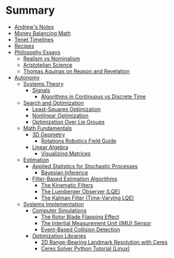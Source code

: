 # Summary

- [Andrew's Notes](./index.md)
- [Money Balancing Math](./Money_Balancing_Math.md)
- [Tenet Timelines](./Tenet_Timelines.md)
- [Recipes](./Recipes.md)
- [Philosophy Essays](./Philosophy_Essays/Philosophy_Essays.md)
  - [Realism vs Nominalism](./Philosophy_Essays/Realism_vs_Nominalism.md)
  - [Aristotelian Science](./Philosophy_Essays/Aristotelian_Science.md)
  - [Thomas Aquinas on Reason and Revelation](./Philosophy_Essays/Thomas_Aquinas_on_Reason_and_Revelation.md)
- [Autonomy](./Autonomy/Autonomy.md)
  - [Systems Theory](./Autonomy/Systems_Theory/Systems_Theory.md)
    - [Signals](./Autonomy/Systems_Theory/Signals/Signals.md)
      - [Algorithms in Continuous vs Discrete Time](./Autonomy/Systems_Theory/Signals/Algorithms_in_Continuous_vs_Discrete_Time.md)
  - [Search and Optimization](./Autonomy/Search_and_Optimization/Search_and_Optimization.md)
    - [Least-Squares Optimization](./Autonomy/Search_and_Optimization/Least-Squares_Optimization.md)
    - [Nonlinear Optimization](./Autonomy/Search_and_Optimization/Nonlinear_Optimization.md)
    - [Optimization Over Lie Groups](./Autonomy/Search_and_Optimization/Optimization_Over_Lie_Groups.md)
  - [Math Fundamentals](./Autonomy/Math_Fundamentals/Math_Fundamentals.md)
    - [3D Geometry](./Autonomy/Math_Fundamentals/3D_Geometry/3D_Geometry.md)
      - [Rotations Robotics Field Guide](./Autonomy/Math_Fundamentals/3D_Geometry/Rotations_Robotics_Field_Guide.md)
    - [Linear Algebra](./Autonomy/Math_Fundamentals/Linear_Algebra/Linear_Algebra.md)
      - [Visualizing Matrices](./Autonomy/Math_Fundamentals/Linear_Algebra/Visualizing_Matrices.md)
  - [Estimation](./Autonomy/Estimation/Estimation.md)
    - [Applied Statistics for Stochastic Processes](./Autonomy/Estimation/Applied_Statistics_for_Stochastic_Processes/Applied_Statistics_for_Stochastic_Processes.md)
      - [Bayesian Inference](./Autonomy/Estimation/Applied_Statistics_for_Stochastic_Processes/Bayesian_Inference.md)
    - [Filter-Based Estimation Algorithms](./Autonomy/Estimation/Filter-Based_Estimation_Algorithms/Filter-Based_Estimation_Algorithms.md)
      - [The Kinematic Filters](./Autonomy/Estimation/Filter-Based_Estimation_Algorithms/The_Kinematic_Filters.md)
      - [The Luenberger Observer (LQE)](./Autonomy/Estimation/Filter-Based_Estimation_Algorithms/The_Luenberger_Observer_(LQE).md)
      - [The Kalman Filter (Time-Varying LQE)](./Autonomy/Estimation/Filter-Based_Estimation_Algorithms/The_Kalman_Filter_(Time-Varying_LQE).md)
  - [Systems Implementation](./Autonomy/Systems_Implementation/Systems_Implementation.md)
    - [Computer Simulations](./Autonomy/Systems_Implementation/Computer_Simulations/Computer_Simulations.md)
      - [The Rotor Blade Flapping Effect](./Autonomy/Systems_Implementation/Computer_Simulations/The_Rotor_Blade_Flapping_Effect.md)
      - [The Intertial Measurement Unit (IMU) Sensor](./Autonomy/Systems_Implementation/Computer_Simulations/The_Intertial_Measurement_Unit_(IMU)_Sensor.md)
      - [Event-Based Collision Detection](./Autonomy/Systems_Implementation/Computer_Simulations/Event-Based_Collision_Detection.md)
    - [Optimization Libraries](./Autonomy/Systems_Implementation/Optimization_Libraries/Optimization_Libraries.md)
      - [2D Range-Bearing Landmark Resolution with Ceres](./Autonomy/Systems_Implementation/Optimization_Libraries/2D_Range-Bearing_Landmark_Resolution_with_Ceres.md)
      - [Ceres Solver Python Tutorial (Linux)](./Autonomy/Systems_Implementation/Optimization_Libraries/Ceres_Solver_Python_Tutorial_(Linux).md)

